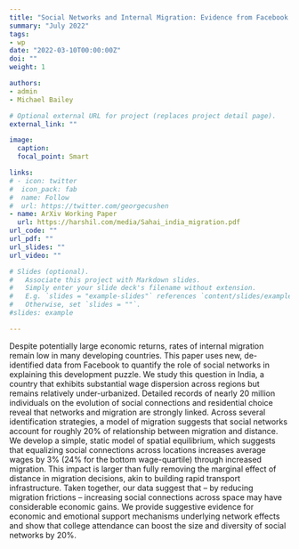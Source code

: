 ```yaml
---
title: "Social Networks and Internal Migration: Evidence from Facebook in India"
summary: "July 2022"
tags: 
- wp
date: "2022-03-10T00:00:00Z"
doi: ""
weight: 1

authors:
- admin
- Michael Bailey

# Optional external URL for project (replaces project detail page).
external_link: ""

image:
  caption: 
  focal_point: Smart

links:
# - icon: twitter
#  icon_pack: fab
#  name: Follow
#  url: https://twitter.com/georgecushen
- name: ArXiv Working Paper
  url: https://harshil.com/media/Sahai_india_migration.pdf
url_code: ""
url_pdf: ""
url_slides: ""
url_video: ""

# Slides (optional).
#   Associate this project with Markdown slides.
#   Simply enter your slide deck's filename without extension.
#   E.g. `slides = "example-slides"` references `content/slides/example-slides.md`.
#   Otherwise, set `slides = ""`.
#slides: example

---
```


Despite potentially large economic returns, rates of internal migration remain low in many developing countries. This paper uses new, de-identified data from Facebook to quantify the role of social networks in explaining this development puzzle. We study this question in India, a country that exhibits substantial wage dispersion across regions but remains relatively under-urbanized. Detailed records of nearly 20 million individuals on the evolution of social connections and residential choice reveal that networks and migration are strongly linked. Across several identification strategies, a model of migration suggests that social networks account for roughly 20% of relationship between migration and distance. We develop a simple, static model of spatial equilibrium, which suggests that equalizing social connections across locations increases average wages by 3% (24% for the bottom wage-quartile) through increased migration. This impact is larger than fully removing the marginal effect of distance in migration decisions, akin to building rapid transport infrastructure. Taken together, our data suggest that – by reducing migration frictions – increasing social connections across space may have considerable economic gains. We provide suggestive evidence for economic and emotional support mechanisms underlying network effects and show that college attendance can boost the size and diversity of social networks by 20%.
